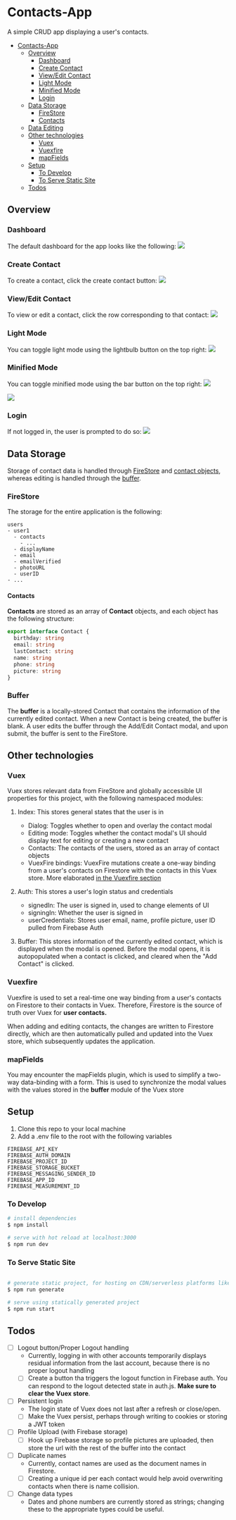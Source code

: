 # Contacts-App

A simple CRUD app displaying a user's contacts.

- [Contacts-App](#contacts-app)
  - [Overview](#overview)
    - [Dashboard](#dashboard)
    - [Create Contact](#create-contact)
    - [View/Edit Contact](#viewedit-contact)
    - [Light Mode](#light-mode)
    - [Minified Mode](#minified-mode)
    - [Login](#login)
  - [Data Storage](#data-storage)
    - [FireStore](#firestore)
    - [Contacts](#contacts)
  - [Data Editing](#data-editing)
  - [Other technologies](#other-technologies)
    - [Vuex](#vuex)
    - [Vuexfire](#vuexfire)
    - [mapFields](#mapfields)
  - [Setup](#setup)
    - [To Develop](#to-develop)
    - [To Serve Static Site](#to-serve-static-site)
  - [Todos](#todos)

## Overview

### Dashboard

The default dashboard for the app looks like the following:
<img src="assets/readme/dashboard.png">

### Create Contact

To create a contact, click the create contact button:
<img src="assets/readme/create%20contact.png">

### View/Edit Contact

To view or edit a contact, click the row corresponding to that contact:
<img src="assets/readme/view%20contact.png">

### Light Mode

You can toggle light mode using the lightbulb button on the top right:
<img src="assets/readme/light%20mode.png">

### Minified Mode

You can toggle minified mode using the bar button on the top right:
<img src="assets/readme/dark%20minified%20bar.png">

<img src="assets/readme/minified%20bar.png">

### Login

If not logged in, the user is prompted to do so:
<img src="assets/readme/login.png">

## Data Storage

Storage of contact data is handled through [FireStore](###FireStore) and [contact objects](####Contacts), whereas editing is handled through the [buffer](###Buffer).

### FireStore

The storage for the entire application is the following:

```
users
- user1
  - contacts
    - ...
  - displayName
  - email
  - emailVerified
  - photoURL
  - userID
- ...
```

#### Contacts

**Contacts** are stored as an array of **Contact** objects, and each object has the following structure:

```typescript
export interface Contact {
  birthday: string
  email: string
  lastContact: string
  name: string
  phone: string
  picture: string
}
```

### Buffer

The **buffer** is a locally-stored Contact that contains the information of the currently edited contact. When a new Contact is being created, the buffer is blank. A user edits the buffer through the Add/Edit Contact modal, and upon submit, the buffer is sent to the FireStore.

## Other technologies

### Vuex

Vuex stores relevant data from FireStore and globally accessible UI properties for this project, with the following namespaced modules:

1. Index: This stores general states that the user is in

   - Dialog: Toggles whether to open and overlay the contact modal
   - Editing mode: Toggles whether the contact modal's UI should display text for editing or creating a new contact
   - Contacts: The contacts of the users, stored as an array of contact objects
   - VuexFire bindings: VuexFire mutations create a one-way binding from a user's contacts on Firestore with the contacts in this Vuex store. More elaborated [in the Vuexfire section](###Vuexfire)

2. Auth: This stores a user's login status and credentials

   - signedIn: The user is signed in, used to change elements of UI
   - signingIn: Whether the user is signed in
   - userCredentials: Stores user email, name, profile picture, user ID pulled from Firebase Auth

3. Buffer: This stores information of the currently edited contact, which is displayed when the modal is opened. Before the modal opens, it is autopopulated when a contact is clicked, and cleared when the "Add Contact" is clicked.

### Vuexfire

Vuexfire is used to set a real-time one way binding from a user's contacts on Firestore to their contacts in Vuex. Therefore, Firestore is the source of truth over Vuex for **user contacts.**

When adding and editing contacts, the changes are written to Firestore directly, which are then automatically pulled and updated into the Vuex store, which subsequently updates the application.

### mapFields

You may encounter the mapFields plugin, which is used to simplify a two-way data-binding with a form. This is used to synchronize the modal values with the values stored in the **buffer** module of the Vuex store

## Setup

1. Clone this repo to your local machine
2. Add a .env file to the root with the following variables

```dotenv
FIREBASE_API_KEY
FIREBASE_AUTH_DOMAIN
FIREBASE_PROJECT_ID
FIREBASE_STORAGE_BUCKET
FIREBASE_MESSAGING_SENDER_ID
FIREBASE_APP_ID
FIREBASE_MEASUREMENT_ID
```

### To Develop

```bash
# install dependencies
$ npm install

# serve with hot reload at localhost:3000
$ npm run dev
```

### To Serve Static Site

```bash

# generate static project, for hosting on CDN/serverless platforms like Netlify
$ npm run generate

# serve using statically generated project
$ npm run start
```

## Todos

- [ ] Logout button/Proper Logout handling
  - Currently, logging in with other accounts temporarily displays residual information from the last account, because there is no proper logout handling
  - [ ] Create a button tha triggers the logout function in Firebase auth. You can respond to the logout detected state in auth.js. **Make sure to clear the Vuex store**.
- [ ] Persistent login
  - The login state of Vuex does not last after a refresh or close/open.
  - [ ] Make the Vuex persist, perhaps through writing to cookies or storing a JWT token
- [ ] Profile Upload (with Firebase storage)
  - [ ] Hook up Firebase storage so profile pictures are uploaded, then store the url with the rest of the buffer into the contact
- [ ] Duplicate names
  - Currently, contact names are used as the document names in Firestore.
  - [ ] Creating a unique id per each contact would help avoid overwriting contacts when there is name collision.
- [ ] Change data types
  - Dates and phone numbers are currently stored as strings; changing these to the appropriate types could be useful.
